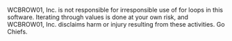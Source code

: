WCBROW01, Inc. is not responsible for irresponsible use of for loops in this software. Iterating through values is done at your own risk, and WCBROW01, Inc. disclaims harm or injury resulting from these activities. Go Chiefs.

